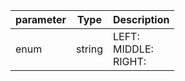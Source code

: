| parameter | Type | Description |
| ----------- | ----------- |----------- |
| enum  |  string  | LEFT: <br/>MIDDLE: <br/>RIGHT:   |